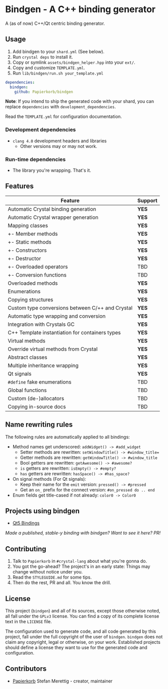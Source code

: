 # Bindgen - A C++ binding generator

A (as of now) C++/Qt centric binding generator.

## Usage

1. Add bindgen to your `shard.yml` (See below).
2. Run `crystal deps` to install it.
3. Copy or symlink `assets/bindgen_helper.hpp` into your `ext/`.
4. Copy and customize `TEMPLATE.yml`.
5. Run `lib/bindgen/run.sh your_template.yml`

```yaml
dependencies:
  bindgen:
    github: Papierkorb/bindgen
```

**Note**: If you intend to ship the generated code with your shard, you can
replace `dependencies` with `development_dependencies`.

Read the `TEMPLATE.yml` for configuration documentation.

### Development dependencies

* `clang 4.0` development headers and libraries
  * Other versions may or may not work.

### Run-time dependencies

* The library you're wrapping.  That's it.

## Features

| Feature                                          | Support |
|--------------------------------------------------|---------|
| Automatic Crystal binding generation             | **YES** |
| Automatic Crystal wrapper generation             | **YES** |
| Mapping classes                                  | **YES** |
|  +- Member methods                               | **YES** |
|  +- Static methods                               | **YES** |
|  +- Constructors                                 | **YES** |
|  +- Destructor                                   | **YES** |
|  +- Overloaded operators                         |   TBD   |
|  +- Conversion functions                         |   TBD   |
| Overloaded methods                               | **YES** |
| Enumerations                                     | **YES** |
| Copying structures                               | **YES** |
| Custom type conversions between C/++ and Crystal | **YES** |
| Automatic type wrapping and conversion           | **YES** |
| Integration with Crystals GC                     | **YES** |
| C++ Template instantiation for containers types  | **YES** |
| Virtual methods                                  | **YES** |
| Override virtual methods from Crystal            | **YES** |
| Abstract classes                                 | **YES** |
| Multiple inheritance wrapping                    | **YES** |
| Qt signals                                       | **YES** |
| `#define` fake enumerations                      |   TBD   |
| Global functions                                 |   TBD   |
| Custom (de-)allocators                           |   TBD   |
| Copying in-source docs                           |   TBD   |

## Name rewriting rules

The following rules are automatically applied to all bindings:

* Method names get underscored: `addWidget() -> #add_widget`
  * Setter methods are rewritten: `setWindowTitle() -> #window_title=`
  * Getter methods are rewritten: `getWindowTitle() -> #window_title`
  * Bool getters are rewritten: `getAwesome() -> #awesome?`
  * `is` getters are rewritten: `isEmpty() -> #empty?`
  * `has` getters are rewritten: `hasSpace() -> #has_space?`
* On signal methods (For Qt signals):
  * Keep their name for the `emit` version: `pressed() -> #pressed`
  * Get an `on_` prefix for the connect version: `#on_pressed do .. end`
* Enum fields get title-cased if not already: `color0 -> Color0`

## Projects using bindgen

* [Qt5 Bindings](https://github.com/Papierkorb/qt5)

*Made a published, stable-y binding with bindgen?  Want to see it here?  PR!*

## Contributing

1. Talk to `Papierkorb` in `#crystal-lang` about what you're gonna do.
2. You got the go-ahead?  The project's in an early state: Things may change without notice under you.
3. Read the `STYLEGUIDE.md` for some tips.
4. Then do the rest, PR and all.  You know the drill.

## License

This project (`bindgen`) and all of its sources, except those otherwise noted,
all fall under the `GPLv3` license.  You can find a copy of its complete license
text in the `LICENSE` file.

The configuration used to generate code, and all code generated by this project,
fall under the full copyright of the user of `bindgen`.  `bindgen` does not
claim any copyright, legal or otherwise, on your work.  Established projects
should define a license they want to use for the generated code and
configuration.

## Contributors

- [Papierkorb](https://github.com/Papierkorb) Stefan Merettig - creator, maintainer
